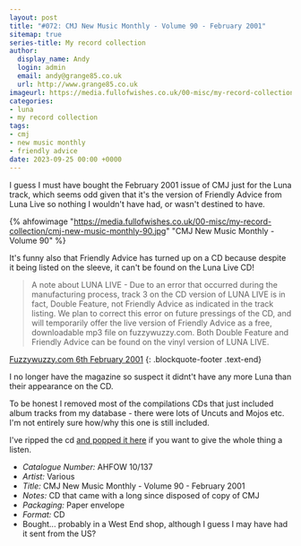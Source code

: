```yaml
---
layout: post
title: "#072: CMJ New Music Monthly - Volume 90 - February 2001"
sitemap: true
series-title: My record collection
author:
  display_name: Andy
  login: admin
  email: andy@grange85.co.uk
  url: http://www.grange85.co.uk
imageurl: https://media.fullofwishes.co.uk/00-misc/my-record-collection/cmj-new-music-monthly-90.jpg
categories:
- luna
- my record collection
tags:
- cmj
- new music monthly
- friendly advice
date: 2023-09-25 00:00 +0000
---
```

I guess I must have bought the February 2001 issue of CMJ just for the Luna track, which seems odd given that it's the version of Friendly Advice from Luna Live so nothing I wouldn't have had, or wasn't destined to have.

{% ahfowimage "https://media.fullofwishes.co.uk/00-misc/my-record-collection/cmj-new-music-monthly-90.jpg" "CMJ New Music Monthly - Volume 90" %}

It's funny also that Friendly Advice has turned up on a CD because despite it being listed on the sleeve, it can't be found on the Luna Live CD!

> A note about LUNA LIVE - Due to an error that occurred during the manufacturing process, track 3 on the CD version of LUNA LIVE is in fact, Double Feature, not Friendly Advice as indicated in the track listing. We plan to correct this error on future pressings of the CD, and will temporarily offer the live version of Friendly Advice as a free, downloadable mp3 file on fuzzywuzzy.com. Both Double Feature and Friendly Advice can be found on the vinyl version of LUNA LIVE.

[Fuzzywuzzy.com 6th February 2001](http://web.archive.org/web/20010303130417/http://www.fuzzywuzzy.com/lunadocs/whatsnew/whatsnew.html)
{: .blockquote-footer .text-end}

I no longer have the magazine so suspect it didnt't have any more Luna than their appearance on the CD.

To be honest I removed most of the compilations CDs that just included album tracks from my database - there were lots of Uncuts and Mojos etc. I'm not entirely sure how/why this one is still included.

I've ripped the cd [and popped it here](https://www.mediafire.com/file/kgy12y3v7v7k9gn/cmj-new-music-monthly--volume-90--february-2001.zip/file) if you want to give the whole thing a listen.

 - *Catalogue Number:* AHFOW 10/137
 - *Artist:* Various
 - *Title:* CMJ New Music Monthly - Volume 90 - February 2001
 - *Notes:* CD that came with a long since disposed of copy of CMJ
 - *Packaging:* Paper envelope
 - *Format:* CD
 - Bought... probably in a West End shop, although I guess I may have had it sent from the US?
